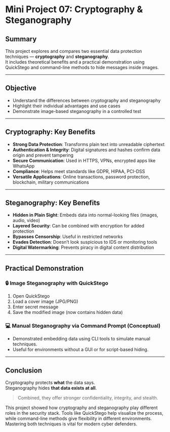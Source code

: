 # Mini Project 07: Cryptography & Steganography

## Summary

This project explores and compares two essential data protection techniques — **cryptography** and **steganography**.  
It includes theoretical benefits and a practical demonstration using QuickStego and command-line methods to hide messages inside images.

---

## Objective

- Understand the differences between cryptography and steganography  
- Highlight their individual advantages and use cases  
- Demonstrate image-based steganography in a controlled test

---

## Cryptography: Key Benefits

- **Strong Data Protection**: Transforms plain text into unreadable ciphertext  
- **Authentication & Integrity**: Digital signatures and hashes confirm data origin and prevent tampering  
- **Secure Communication**: Used in HTTPS, VPNs, encrypted apps like WhatsApp  
- **Compliance**: Helps meet standards like GDPR, HIPAA, PCI-DSS  
- **Versatile Applications**: Online transactions, password protection, blockchain, military communications

---

## Steganography: Key Benefits

- **Hidden in Plain Sight**: Embeds data into normal-looking files (images, audio, video)  
- **Layered Security**: Can be combined with encryption for added protection  
- **Bypasses Censorship**: Useful in restricted networks  
- **Evades Detection**: Doesn’t look suspicious to IDS or monitoring tools  
- **Digital Watermarking**: Prevents piracy in digital content distribution

---

## Practical Demonstration

### 🔒 Image Steganography with QuickStego

1. Open QuickStego  
2. Load a cover image (JPG/PNG)  
3. Enter secret message  
4. Save the modified image (now contains hidden data)

### 💻 Manual Steganography via Command Prompt (Conceptual)

- Demonstrated embedding data using CLI tools to simulate manual techniques.  
- Useful for environments without a GUI or for script-based hiding.

---

## Conclusion

Cryptography protects **what** the data says.  
Steganography hides **that data exists at all**.

> Combined, they offer stronger confidentiality, integrity, and stealth.

This project showed how cryptography and steganography play different roles in the security stack. Tools like QuickStego help visualize the process, while command-line methods give flexibility in different environments. Mastering both techniques is vital for modern cyber defenders.
